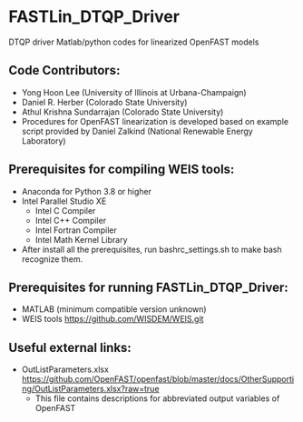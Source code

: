 # FASTLin_DTQP_Driver

DTQP driver Matlab/python codes for linearized OpenFAST models

## Code Contributors:
* Yong Hoon Lee (University of Illinois at Urbana-Champaign)
* Daniel R. Herber (Colorado State University)
* Athul Krishna Sundarrajan (Colorado State University)
* Procedures for OpenFAST linearization is developed based on example script provided by Daniel Zalkind (National Renewable Energy Laboratory)

## Prerequisites for compiling WEIS tools:
* Anaconda for Python 3.8 or higher
* Intel Parallel Studio XE
  - Intel C Compiler
  - Intel C++ Compiler
  - Intel Fortran Compiler
  - Intel Math Kernel Library
* After install all the prerequisites, run bashrc_settings.sh to make bash recognize them.

## Prerequisites for running FASTLin_DTQP_Driver:
* MATLAB (minimum compatible version unknown)
* WEIS tools https://github.com/WISDEM/WEIS.git

## Useful external links:
* OutListParameters.xlsx https://github.com/OpenFAST/openfast/blob/master/docs/OtherSupporting/OutListParameters.xlsx?raw=true
  - This file contains descriptions for abbreviated output variables of OpenFAST
